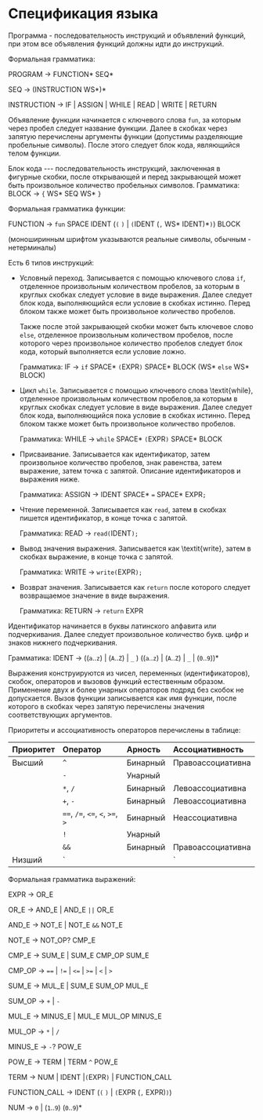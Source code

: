 # Спецификация языка

Программа - последовательность инструкций и объявлений функций, при этом все объявления функций
должны идти до инструкций.

Формальная грамматика:

PROGRAM -> FUNCTION* SEQ*

SEQ -> (INSTRUCTION WS*)*

INSTRUCTION -> IF | ASSIGN | WHILE | READ | WRITE | RETURN

Объявление функции начинается с ключевого слова `fun`, за которым через пробел следует название функции.
Далее в скобках через запятую перечислены аргументы функции (допустимы разделяющие пробельные символы).
После этого следует блок кода, являющийся телом функции.

Блок кода --- последовательность инструкций, заключенная в фигурные скобки, после
открывающей и перед закрывающей может быть произвольное количество пробельных символов.
Грамматика: BLOCK -> `{` WS* SEQ WS* `}`

Формальная грамматика функции:

FUNCTION -> `fun` SPACE IDENT (`(` `)` | `(`IDENT (`,` WS* IDENT)*`)`) BLOCK

(моноширинным шрифтом указываются реальные символы, обычным - нетерминалы)

Есть 6 типов инструкций:

- Условный переход. Записывается с помощью ключевого слова `if`, отделенное
  произвольным количеством пробелов, за которым в круглых
  скобках следует условие в виде выражения. Далее следует блок кода, выполняющийся если условие
  в скобках истинно. Перед блоком также может быть произвольное количество пробелов.

  Также после этой закрывающей скобки может быть ключевое слово `else`, отделенное
  произвольным количеством пробелов, после которого через произвольное количество пробелов
  следует блок кода, который выполняется если условие ложно.

  Грамматика: IF -> `if` SPACE* `(`EXPR`)` SPACE* BLOCK (WS* `else` WS* BLOCK)

- Цикл `while`. Записывается с помощью ключевого слова \textit{while}, отделенное
  произвольным количеством пробелов,за которым в круглых
  скобках следует условие в виде выражения. Далее следует блок кода, выполняющийся пока условие
  в скобках истинно. Перед блоком также может быть произвольное количество пробелов.

  Грамматика: WHILE -> `while` SPACE* `(`EXPR`)` SPACE* BLOCK

- Присваивание. Записывается как идентификатор, затем произвольное количество пробелов, знак
  равенства, затем выражение, затем точка с запятой. Описание идентификаторов и выражения ниже.

  Грамматика: ASSIGN -> IDENT SPACE* `=` SPACE* EXPR`;`

- Чтение переменной. Записывается как `read`, затем в скобках пишется идентификатор, в
  конце точка с запятой.

  Грамматика: READ -> `read(`IDENT`);`

- Вывод значения выражения. Записывается как \textit{write}, затем в скобках выражение, в
  конце точка с запятой.

  Грамматика: WRITE -> `write(`EXPR`);`

- Возврат значения. Записывается как `return` после которого следует возвращаемое значение в виде
  выражения.

  Грамматика: RETURN -> `return` EXPR


Идентификатор начинается в буквы латинского алфавита или подчеркивания.
Далее следует произвольное количество букв. цифр и знаков нижнего подчеркивания.

Грамматика: IDENT -> ((`a`..`z`) | (`A`..`Z`) | `_` ) ((`a`..`z`) | (`A`..`Z`) | `_` | (`0`..`9`))*

Выражения конструируются из чисел, переменных (идентификаторов), скобок, операторов и вызовов
функций естественным образом. Применение двух и более унарных операторов подряд без скобок не
допускается. Вызов функции записывается как имя функции, после которого в скобках через запятую
перечислены значения соответствующих аргументов.

Приоритеты и ассоциативность операторов перечислены в таблице:

| Приоритет | Оператор                         | Арность  | Ассоциативность   |
| :-------- | :------------------------------- | :------- | :---------------- |
| Высший    | `^`                              | Бинарный | Правоассоциативна |
|           | `-`                              | Унарный  |                   |
|           | `*`, `/`                         | Бинарный | Левоассоциативна  |
|           | `+`, `-`                         | Бинарный | Левоассоциативна  |
|           | `==`, `/=`, `<=`, `<`, `>=`, `>` | Бинарный | Неассоциативна    |
|           | `!`                              | Унарный  |                   |
|           | `&&`                             | Бинарный | Правоассоциативна |
| Низший    | `||`                             | Бинарный | Правоассоциативна |

Формальная грамматика выражений:

EXPR -> OR_E

OR_E -> AND_E | AND_E `||` OR_E

AND_E -> NOT_E | NOT_E `&&` NOT_E

NOT_E -> NOT_OP? CMP_E

CMP_E -> SUM_E | SUM_E CMP_OP SUM_E

CMP_OP -> `==` | `!=` | `<=` | `>=` | `<` | `>`

SUM_E -> MUL_E | SUM_E SUM_OP MUL_E

SUM_OP -> `+` | `-`

MUL_E -> MINUS_E | MUL_E MUL_OP MINUS_E

MUL_OP -> `*` | `/`

MINUS_E -> `-`? POW_E

POW_E -> TERM | TERM `^` POW_E

TERM -> NUM | IDENT |`(`EXPR`)` | FUNCTION_CALL

FUNCTION_CALL -> IDENT (`(` `)` | `(`EXPR (`,` EXPR)`)`)

NUM -> `0` | (`1`..`9`) (`0`..`9`)*
